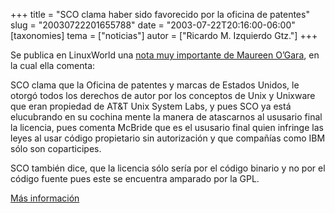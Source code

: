 +++
title = "SCO clama haber sido favorecido por la oficina de patentes"
slug = "20030722201655788"
date = "2003-07-22T20:16:00-06:00"
[taxonomies]
tema = ["noticias"]
autor = ["Ricardo M. Izquierdo Gtz."]
+++

Se publica en LinuxWorld una [nota muy importante de Maureen
O’Gara](http://www.linuxworld.com/story/33846.htm), en la cual ella
comenta:

SCO clama que la Oficina de patentes y marcas de Estados Unidos, le
otorgó todos los derechos de autor por los conceptos de Unix y Unixware
que eran propiedad de AT&T Unix System Labs, y pues SCO ya está
elucubrando en su cochina mente la manera de atascarnos al ususario
final la licencia, pues comenta McBride que es el ususario final quien
infringe las leyes al usar código propietario sin autorización y que
compañías como IBM sólo son coparticipes.

<!-- more -->
SCO también dice, que la licencia sólo sería por el código binario y no
por el código fuente pues este se encuentra amparado por la GPL.

[Más información](http://sys-con.com/linux/)
